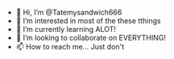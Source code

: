 - 👋 Hi, I’m @Tatemysandwich666
- 👀 I’m interested in most of the these tthings
- 🌱 I’m currently learning ALOT!
- 💞️ I’m looking to collaborate on EVERYTHING! 
- 📫 How to reach me... Just don't

<!---
Tatemysandwich666/Tatemysandwich666 is a ✨ special ✨ repository because its `README.md` (this file) appears on your GitHub profile.
You can click the Preview link to take a look at your changes.
--->
